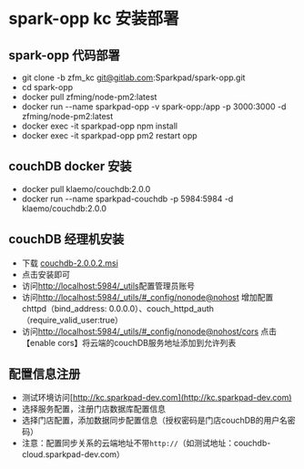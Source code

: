 # spark-opp kc 安装部署
## spark-opp 代码部署
* git clone -b zfm_kc git@gitlab.com:Sparkpad/spark-opp.git
* cd spark-opp
* docker pull zfming/node-pm2:latest
* docker run --name sparkpad-opp -v spark-opp:/app -p 3000:3000 -d zfming/node-pm2:latest
* docker exec -it sparkpad-opp npm install
* docker exec -it sparkpad-opp pm2 restart opp

## couchDB docker 安装
* docker pull klaemo/couchdb:2.0.0
* docker run --name sparkpad-couchdb -p 5984:5984 -d klaemo/couchdb:2.0.0

## couchDB 经理机安装
* 下载 [couchdb-2.0.0.2.msi](https://dl.bintray.com/apache/couchdb/win/2.0.0.2/couchdb-2.0.0.2.msi)
* 点击安装即可
* 访问[http://localhost:5984/_utils](http://localhost:5984/_utils)配置管理员账号
* 访问[http://localhost:5984/_utils/#_config/nonode@nohost](http://localhost:5984/_utils/#_config/nonode@nohost) 增加配置chttpd（bind_address: 0.0.0.0）、couch_httpd_auth（require_valid_user:true）
* 访问[http://localhost:5984/_utils/#_config/nonode@nohost/cors](http://localhost:5984/_utils/#_config/nonode@nohost/cors) 点击【enable cors】将云端的couchDB服务地址添加到允许列表

## 配置信息注册
* 测试环境访问[http://kc.sparkpad-dev.com](http://kc.sparkpad-dev.com)
* 选择服务配置，注册门店数据库配置信息
* 选择门店配置，添加数据同步配置信息（授权密码是门店couchDB的用户名密码）
* 注意：配置同步关系的云端地址不带`http://`（如测试地址：couchdb-cloud.sparkpad-dev.com）